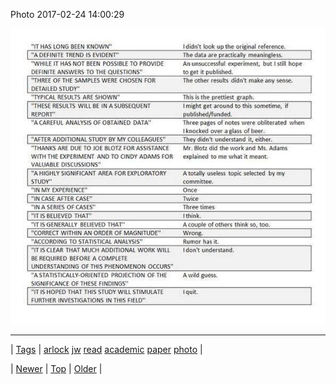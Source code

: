 <!--
title: Photo 2017-02-24 14
date: 2020-06-28T15:27:00.151Z
tags: arlock, jw, read, academic, paper, photo
-->


Photo 2017-02-24 14:00:29

![](157651301387-0.jpg)

<!--BOTTOM-POST-NAVIGATION-->
---

| [Tags](tags.md) | [arlock](tag-arlock.md) [jw](tag-jw.md) [read](tag-read.md) [academic](tag-academic.md) [paper](tag-paper.md) [photo](tag-photo.md) |

| [Newer](157646133915.md) | [Top](index.md) | [Older](157685925802.md) |